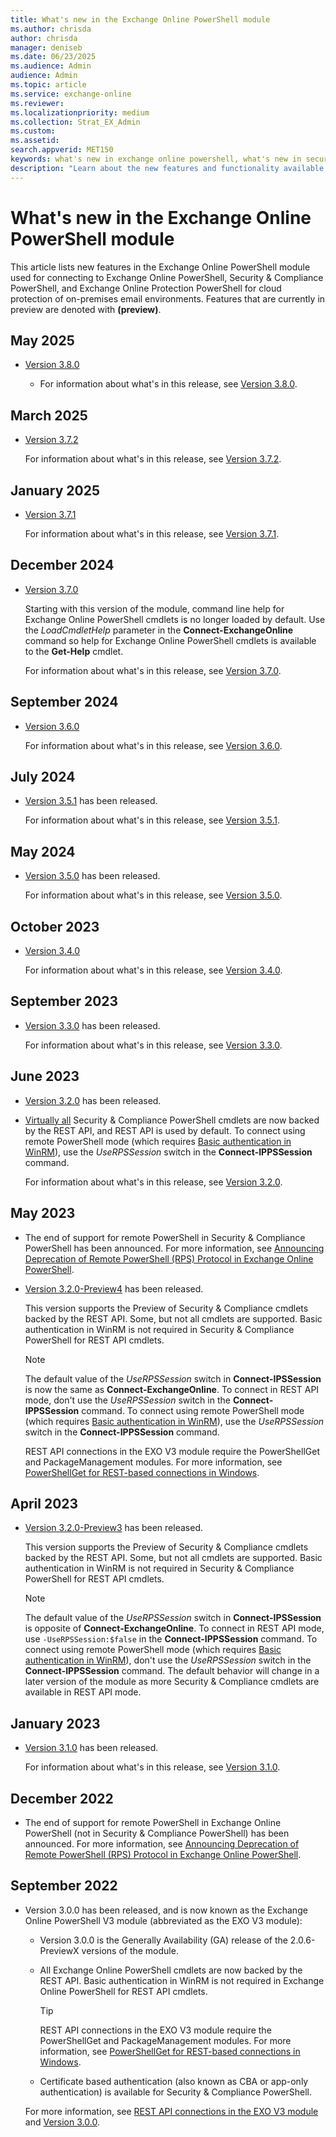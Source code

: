 ```yaml
---
title: What's new in the Exchange Online PowerShell module
ms.author: chrisda
author: chrisda
manager: deniseb
ms.date: 06/23/2025
ms.audience: Admin
audience: Admin
ms.topic: article
ms.service: exchange-online
ms.reviewer:
ms.localizationpriority: medium
ms.collection: Strat_EX_Admin
ms.custom:
ms.assetid:
search.appverid: MET150
keywords: what's new in exchange online powershell, what's new in security & compliance powershell, EXO V2 module, EXO V3 module
description: "Learn about the new features and functionality available in the latest release of the Exchange Online PowerShell module."
---
```


# What's new in the Exchange Online PowerShell module

This article lists new features in the Exchange Online PowerShell module used for connecting to Exchange Online PowerShell, Security & Compliance PowerShell, and Exchange Online Protection PowerShell for cloud protection of on-premises email environments. Features that are currently in preview are denoted with **(preview)**.

## May 2025

- [Version 3.8.0](https://www.powershellgallery.com/packages/ExchangeOnlineManagement/3.8.0)

  - For information about what's in this release, see [Version 3.8.0](exchange-online-powershell-v2.md#version-380).

## March 2025

- [Version 3.7.2](https://www.powershellgallery.com/packages/ExchangeOnlineManagement/3.7.1)

  For information about what's in this release, see [Version 3.7.2](exchange-online-powershell-v2.md#version-372).

## January 2025

- [Version 3.7.1](https://www.powershellgallery.com/packages/ExchangeOnlineManagement/3.7.1)

  For information about what's in this release, see [Version 3.7.1](exchange-online-powershell-v2.md#version-371).

## December 2024

- [Version 3.7.0](https://www.powershellgallery.com/packages/ExchangeOnlineManagement/3.7.0)

  Starting with this version of the module, command line help for Exchange Online PowerShell cmdlets is no longer loaded by default. Use the _LoadCmdletHelp_ parameter in the **Connect-ExchangeOnline** command so help for Exchange Online PowerShell cmdlets is available to the **Get-Help** cmdlet.

  For information about what's in this release, see [Version 3.7.0](exchange-online-powershell-v2.md#version-370).

## September 2024

- [Version 3.6.0](https://www.powershellgallery.com/packages/ExchangeOnlineManagement/3.6.0)

  For information about what's in this release, see [Version 3.6.0](exchange-online-powershell-v2.md#version-360).

## July 2024

- [Version 3.5.1](https://www.powershellgallery.com/packages/ExchangeOnlineManagement/3.5.1) has been released.

  For information about what's in this release, see [Version 3.5.1](exchange-online-powershell-v2.md#version-351).

## May 2024

- [Version 3.5.0](https://www.powershellgallery.com/packages/ExchangeOnlineManagement/3.5.0) has been released.

  For information about what's in this release, see [Version 3.5.0](exchange-online-powershell-v2.md#version-350).

## October 2023

- [Version 3.4.0](https://www.powershellgallery.com/packages/ExchangeOnlineManagement/3.4.0)

  For information about what's in this release, see [Version 3.4.0](exchange-online-powershell-v2.md#version-340).

## September 2023

- [Version 3.3.0](https://www.powershellgallery.com/packages/ExchangeOnlineManagement/3.3.0) has been released.

  For information about what's in this release, see [Version 3.3.0](exchange-online-powershell-v2.md#version-330).

## June 2023

- [Version 3.2.0](https://www.powershellgallery.com/packages/ExchangeOnlineManagement/3.2.0) has been released.

- [Virtually all](https://techcommunity.microsoft.com/t5/exchange-team-blog/deprecation-of-remote-powershell-rps-protocol-in-security-and/ba-p/3815432) Security & Compliance PowerShell cmdlets are now backed by the REST API, and REST API is used by default. To connect using remote PowerShell mode (which requires [Basic authentication in WinRM](exchange-online-powershell-v2.md#turn-on-basic-authentication-in-winrm)), use the _UseRPSSession_ switch in the **Connect-IPPSSession** command.

  For information about what's in this release, see [Version 3.2.0](exchange-online-powershell-v2.md#version-320).

## May 2023

- The end of support for remote PowerShell in Security & Compliance PowerShell has been announced. For more information, see [Announcing Deprecation of Remote PowerShell (RPS) Protocol in Exchange Online PowerShell](https://techcommunity.microsoft.com/t5/exchange-team-blog/deprecation-of-remote-powershell-rps-protocol-in-security-and/ba-p/3815432).

- [Version 3.2.0-Preview4](https://www.powershellgallery.com/packages/ExchangeOnlineManagement/3.2.0-Preview4) has been released.

  This version supports the Preview of Security & Compliance cmdlets backed by the REST API. Some, but not all cmdlets are supported. Basic authentication in WinRM is not required in Security & Compliance PowerShell for REST API cmdlets.

  > [!NOTE]
  > The default value of the _UseRPSSession_ switch in **Connect-IPSSession** is now the same as **Connect-ExchangeOnline**. To connect in REST API mode, don't use the _UseRPSSession_ switch in the **Connect-IPPSSession** command. To connect using remote PowerShell mode (which requires [Basic authentication in WinRM](exchange-online-powershell-v2.md#turn-on-basic-authentication-in-winrm)), use the _UseRPSSession_ switch in the **Connect-IPPSSession** command.
  >
  > REST API connections in the EXO V3 module require the PowerShellGet and PackageManagement modules. For more information, see [PowerShellGet for REST-based connections in Windows](exchange-online-powershell-v2.md#powershellget-for-rest-api-connections-in-windows).

## April 2023

- [Version 3.2.0-Preview3](https://www.powershellgallery.com/packages/ExchangeOnlineManagement/3.2.0-Preview3) has been released.

  This version supports the Preview of Security & Compliance cmdlets backed by the REST API. Some, but not all cmdlets are supported. Basic authentication in WinRM is not required in Security & Compliance PowerShell for REST API cmdlets.

  > [!NOTE]
  > The default value of the _UseRPSSession_ switch in **Connect-IPSSession** is opposite of **Connect-ExchangeOnline**. To connect in REST API mode, use `-UseRPSSession:$false` in the **Connect-IPPSSession** command. To connect using remote PowerShell mode (which requires [Basic authentication in WinRM](exchange-online-powershell-v2.md#turn-on-basic-authentication-in-winrm)), don't use the _UseRPSSession_ switch in the **Connect-IPPSSession** command. The default behavior will change in a later version of the module as more Security & Compliance cmdlets are available in REST API mode.

## January 2023

- [Version 3.1.0](https://www.powershellgallery.com/packages/ExchangeOnlineManagement/3.1.0) has been released.

  For information about what's in this release, see [Version 3.1.0](exchange-online-powershell-v2.md#version-310).

## December 2022

- The end of support for remote PowerShell in Exchange Online PowerShell (not in Security & Compliance PowerShell) has been announced. For more information, see [Announcing Deprecation of Remote PowerShell (RPS) Protocol in Exchange Online PowerShell](https://aka.ms/RPSDeprecation).

## September 2022

- Version 3.0.0 has been released, and is now known as the Exchange Online PowerShell V3 module (abbreviated as the EXO V3 module):
  - Version 3.0.0 is the Generally Availability (GA) release of the 2.0.6-PreviewX versions of the module.
  - All Exchange Online PowerShell cmdlets are now backed by the REST API. Basic authentication in WinRM is not required in Exchange Online PowerShell for REST API cmdlets.

    > [!TIP]
    > REST API connections in the EXO V3 module require the PowerShellGet and PackageManagement modules. For more information, see [PowerShellGet for REST-based connections in Windows](exchange-online-powershell-v2.md#powershellget-for-rest-api-connections-in-windows).

  - Certificate based authentication (also known as CBA or app-only authentication) is available for Security & Compliance PowerShell.

  For more information, see [REST API connections in the EXO V3 module](exchange-online-powershell-v2.md#rest-api-connections-in-the-exo-v3-module) and [Version 3.0.0](exchange-online-powershell-v2.md#version-300-preview-versions-known-as-v206-previewx).
